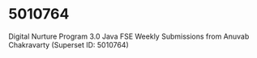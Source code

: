 # 5010764
Digital Nurture Program 3.0 Java FSE Weekly Submissions from Anuvab Chakravarty (Superset ID: 5010764)
